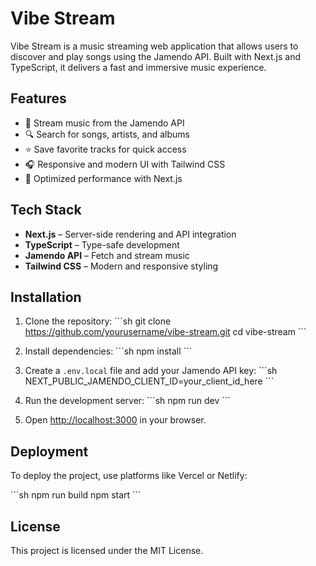 # Vibe Stream

Vibe Stream is a music streaming web application that allows users to discover and play songs using the Jamendo API. Built with Next.js and TypeScript, it delivers a fast and immersive music experience.

## Features

- 🎵 Stream music from the Jamendo API
- 🔍 Search for songs, artists, and albums
- ⭐ Save favorite tracks for quick access
- 🎧 Responsive and modern UI with Tailwind CSS
- 🚀 Optimized performance with Next.js

## Tech Stack

- **Next.js** – Server-side rendering and API integration
- **TypeScript** – Type-safe development
- **Jamendo API** – Fetch and stream music
- **Tailwind CSS** – Modern and responsive styling

## Installation

1. Clone the repository:
   \`\`\`sh
   git clone https://github.com/yourusername/vibe-stream.git
   cd vibe-stream
   \`\`\`

2. Install dependencies:
   \`\`\`sh
   npm install
   \`\`\`

3. Create a `.env.local` file and add your Jamendo API key:
   \`\`\`sh
   NEXT_PUBLIC_JAMENDO_CLIENT_ID=your_client_id_here
   \`\`\`

4. Run the development server:
   \`\`\`sh
   npm run dev
   \`\`\`

5. Open [http://localhost:3000](http://localhost:3000) in your browser.

## Deployment

To deploy the project, use platforms like Vercel or Netlify:

\`\`\`sh
npm run build
npm start
\`\`\`

## License

This project is licensed under the MIT License.
